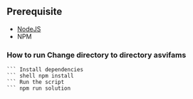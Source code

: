 ## Prerequisite 
- [NodeJS](https://nodejs.org/en/) 
- NPM 
### How to run Change directory to directory asvifams 
``` shell cd ~/inery-testnet-faucet-tasks/asvifams 
``` Install dependencies 
``` shell npm install 
``` Run the script 
``` npm run solution 
```
